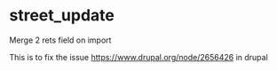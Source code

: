 # street_update
Merge 2 rets field on import

This is to fix the issue https://www.drupal.org/node/2656426 in drupal 
